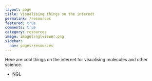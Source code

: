 ```yaml
---
layout: page
title: Visualising things on the internet
permalink: /resources
featured: true
comments: true
category: resources
image: images/nglviewer.png
sidebar:
  nav: pages/resources
---
```


Here are cool things on the internet for visualising molecules and other science.

- NGL
